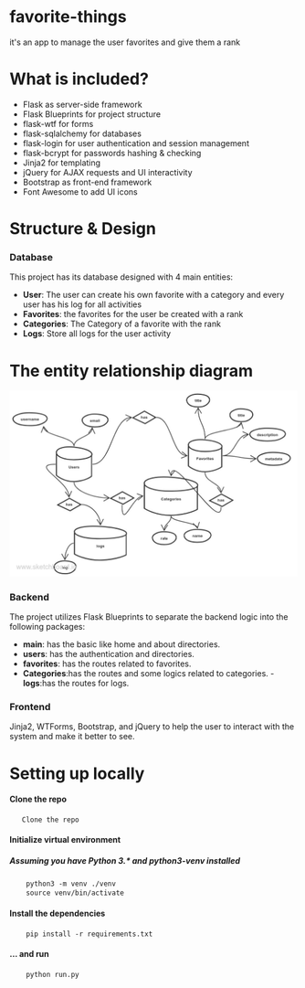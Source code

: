 # favorite-things
it's an app to manage the user favorites and give them a rank

# What is included?
- Flask as server-side framework
- Flask Blueprints for project structure
- flask-wtf for forms
- flask-sqlalchemy for databases
- flask-login for user authentication and session management
- flask-bcrypt for passwords hashing & checking
- Jinja2 for templating 
- jQuery for AJAX requests and UI interactivity 
- Bootstrap as front-end framework
- Font Awesome to add UI icons

# Structure & Design
### Database
This project has its database designed with 4 main entities:
- **User**: The user can create his own favorite with a category and every user has his log for all activities
- **Favorites**: the favorites for the user be created with a rank
- **Categories**: The Category of a favorite with the rank
- **Logs**: Store all logs for the user activity

#  The entity relationship diagram
![relationship_diagram](media/relationship_diagram.jpg)


### Backend
The project utilizes Flask Blueprints to separate the backend logic into the following packages:
- **main**: has the basic like home and about directories.
- **users**: has the authentication and directories.
- **favorites**: has the routes related to favorites.
- **Categories**:has the routes and some logics related to categories.
-**logs**:has the routes for logs.

### Frontend 
Jinja2, WTForms, Bootstrap, and jQuery to help the user to interact with the system and make it better to see.



# Setting up locally
#### Clone the repo
```
   Clone the repo
```

#### Initialize virtual environment
##### Assuming you have Python 3.* and python3-venv installed 
```
    python3 -m venv ./venv
    source venv/bin/activate
```

#### Install the dependencies
```
    pip install -r requirements.txt
```

#### ... and run
```
    python run.py
```
